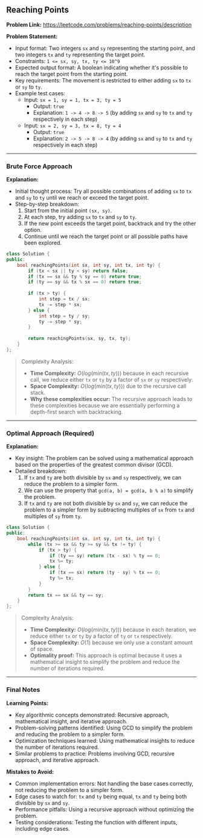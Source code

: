 ## Reaching Points
**Problem Link:** https://leetcode.com/problems/reaching-points/description

**Problem Statement:**
- Input format: Two integers `sx` and `sy` representing the starting point, and two integers `tx` and `ty` representing the target point.
- Constraints: `1 <= sx, sy, tx, ty <= 10^9`
- Expected output format: A boolean indicating whether it's possible to reach the target point from the starting point.
- Key requirements: The movement is restricted to either adding `sx` to `tx` or `sy` to `ty`.
- Example test cases:
  - Input: `sx = 1, sy = 1, tx = 3, ty = 5`
    - Output: `true`
    - Explanation: `1 -> 4 -> 8 -> 5` (by adding `sx` and `sy` to `tx` and `ty` respectively in each step)
  - Input: `sx = 2, sy = 3, tx = 8, ty = 4`
    - Output: `true`
    - Explanation: `2 -> 5 -> 8 -> 4` (by adding `sx` and `sy` to `tx` and `ty` respectively in each step)

---

### Brute Force Approach
**Explanation:**
- Initial thought process: Try all possible combinations of adding `sx` to `tx` and `sy` to `ty` until we reach or exceed the target point.
- Step-by-step breakdown:
  1. Start from the initial point `(sx, sy)`.
  2. At each step, try adding `sx` to `tx` and `sy` to `ty`.
  3. If the new point exceeds the target point, backtrack and try the other option.
  4. Continue until we reach the target point or all possible paths have been explored.

```cpp
class Solution {
public:
    bool reachingPoints(int sx, int sy, int tx, int ty) {
        if (tx < sx || ty < sy) return false;
        if (tx == sx && ty % sy == 0) return true;
        if (ty == sy && tx % sx == 0) return true;
        
        if (tx > ty) {
            int step = tx / sx;
            tx -= step * sx;
        } else {
            int step = ty / sy;
            ty -= step * sy;
        }
        
        return reachingPoints(sx, sy, tx, ty);
    }
};
```

> Complexity Analysis:
> - **Time Complexity:** $O(log(min(tx, ty)))$ because in each recursive call, we reduce either `tx` or `ty` by a factor of `sx` or `sy` respectively.
> - **Space Complexity:** $O(log(min(tx, ty)))$ due to the recursive call stack.
> - **Why these complexities occur:** The recursive approach leads to these complexities because we are essentially performing a depth-first search with backtracking.

---

### Optimal Approach (Required)
**Explanation:**
- Key insight: The problem can be solved using a mathematical approach based on the properties of the greatest common divisor (GCD).
- Detailed breakdown:
  1. If `tx` and `ty` are both divisible by `sx` and `sy` respectively, we can reduce the problem to a simpler form.
  2. We can use the property that `gcd(a, b) = gcd(a, b % a)` to simplify the problem.
  3. If `tx` and `ty` are not both divisible by `sx` and `sy`, we can reduce the problem to a simpler form by subtracting multiples of `sx` from `tx` and multiples of `sy` from `ty`.

```cpp
class Solution {
public:
    bool reachingPoints(int sx, int sy, int tx, int ty) {
        while (tx >= sx && ty >= sy && tx != ty) {
            if (tx > ty) {
                if (ty == sy) return (tx - sx) % ty == 0;
                tx %= ty;
            } else {
                if (tx == sx) return (ty - sy) % tx == 0;
                ty %= tx;
            }
        }
        return tx == sx && ty == sy;
    }
};
```

> Complexity Analysis:
> - **Time Complexity:** $O(log(min(tx, ty)))$ because in each iteration, we reduce either `tx` or `ty` by a factor of `ty` or `tx` respectively.
> - **Space Complexity:** $O(1)$ because we only use a constant amount of space.
> - **Optimality proof:** This approach is optimal because it uses a mathematical insight to simplify the problem and reduce the number of iterations required.

---

### Final Notes
**Learning Points:**
- Key algorithmic concepts demonstrated: Recursive approach, mathematical insight, and iterative approach.
- Problem-solving patterns identified: Using GCD to simplify the problem and reducing the problem to a simpler form.
- Optimization techniques learned: Using mathematical insights to reduce the number of iterations required.
- Similar problems to practice: Problems involving GCD, recursive approach, and iterative approach.

**Mistakes to Avoid:**
- Common implementation errors: Not handling the base cases correctly, not reducing the problem to a simpler form.
- Edge cases to watch for: `tx` and `ty` being equal, `tx` and `ty` being both divisible by `sx` and `sy`.
- Performance pitfalls: Using a recursive approach without optimizing the problem.
- Testing considerations: Testing the function with different inputs, including edge cases.